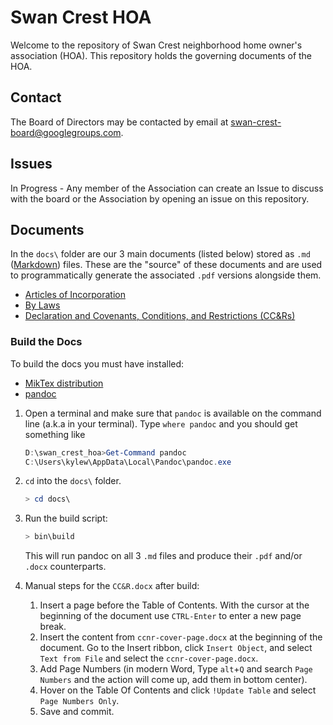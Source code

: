 # Swan Crest HOA

Welcome to the repository of Swan Crest neighborhood home owner's association (HOA). This repository holds the governing documents of the HOA.

## Contact
The Board of Directors may be contacted by email at swan-crest-board@googlegroups.com.

## Issues
In Progress - Any member of the Association can create an Issue to discuss with the board or the Association by opening an issue on this repository.

## Documents
In the `docs\` folder are our 3 main documents (listed below) stored as `.md` ([Markdown](https://www.markdownguide.org/getting-started/)) files. These are the "source" of these documents and are used to programmatically generate the associated `.pdf` versions alongside them.

* [Articles of Incorporation](docs/articles_of_incorporation.md)
* [By Laws](./docs/bylaws.md)
* [Declaration and Covenants, Conditions, and Restrictions (CC&Rs)](docs/ccnr.md)

### Build the Docs
To build the docs you must have installed:
* [MikTex distribution](https://miktex.org/download)
* [pandoc](https://pandoc.org/installing.html)

1. Open a terminal and make sure that `pandoc` is available on the command line (a.k.a in your terminal).
   Type `where pandoc` and you should get something like
   ```powershell
   D:\swan_crest_hoa>Get-Command pandoc
   C:\Users\kylew\AppData\Local\Pandoc\pandoc.exe
   ```

2. `cd` into the `docs\` folder.
   ```powershell
   > cd docs\
   ```

3. Run the build script:
   ```powershell
   > bin\build
   ```
   This will run pandoc on all 3 `.md` files and produce their `.pdf` and/or `.docx` counterparts.

4. Manual steps for the `CC&R.docx` after build:
   1. Insert a page before the Table of Contents. With the cursor at the beginning of the document use `CTRL-Enter` to enter a new page break.
   2. Insert the content from `ccnr-cover-page.docx` at the beginning of the document. Go to the Insert ribbon, click `Insert Object`, and select `Text from File` and select the `ccnr-cover-page.docx`.
   3. Add Page Numbers (in modern Word, Type `alt`+`Q` and search `Page Numbers` and the action will come up, add them  in bottom center).
   4. Hover on the Table Of Contents and click `!Update Table` and select `Page Numbers Only`.
   5. Save and commit.
